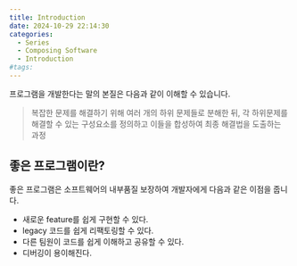 ```yaml
---
title: Introduction
date: 2024-10-29 22:14:30
categories:
  - Series
  - Composing Software
  - Introduction
#tags:
---
```

프로그램을 개발한다는 말의 본질은 다음과 같이 이해할 수 있습니다.

> 복잡한 문제를 해결하기 위해 여러 개의 하위 문제들로 분해한 뒤,
> 각 하위문제를 해결할 수 있는 구성요소를 정의하고 이들을 합성하여 최종 해결법을 도출하는 과정

## 좋은 프로그램이란?

좋은 프로그램은 소프트웨어의 내부품질 보장하여 개발자에게 다음과 같은 이점을 줍니다.

- 새로운 feature를 쉽게 구현할 수 있다.
- legacy 코드를 쉽게 리팩토링할 수 있다.
- 다른 팀원이 코드를 쉽게 이해하고 공유할 수 있다.
- 디버깅이 용이해진다.

